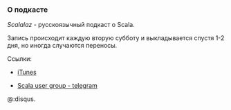 ### O подкасте

*Scalalaz* - русскоязычный подкаст о Scala.

Запись происходит каждую вторую субботу и выкладывается спустя 1-2 дня, но иногда случаются переносы.

Ссылки:

 - [iTunes](https://itunes.apple.com/ru/podcast/scalalaz-podcast/id1156356598)

 - [Scala user group - telegram](https://telegram.me/scala_ru)

@:disqus.
